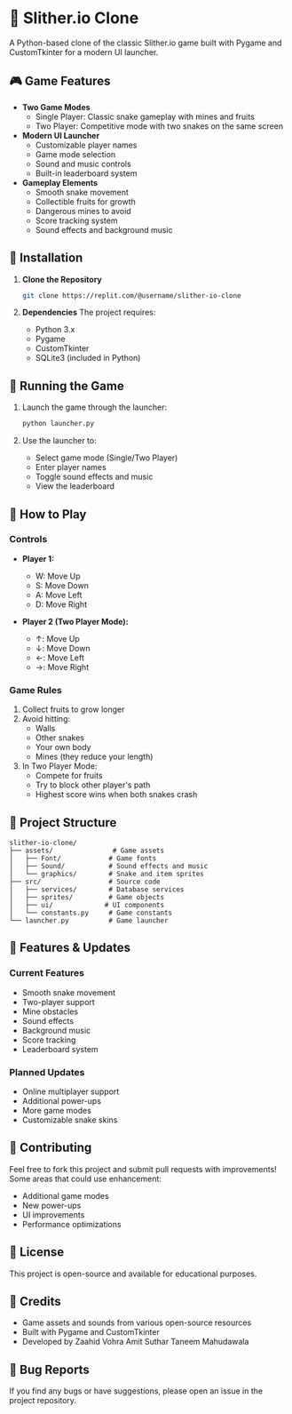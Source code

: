 
# 🐍 Slither.io Clone

A Python-based clone of the classic Slither.io game built with Pygame and CustomTkinter for a modern UI launcher.

## 🎮 Game Features

- **Two Game Modes**
  - Single Player: Classic snake gameplay with mines and fruits
  - Two Player: Competitive mode with two snakes on the same screen
- **Modern UI Launcher**
  - Customizable player names
  - Game mode selection
  - Sound and music controls
  - Built-in leaderboard system
- **Gameplay Elements**
  - Smooth snake movement
  - Collectible fruits for growth
  - Dangerous mines to avoid
  - Score tracking system
  - Sound effects and background music

## 🔧 Installation

1. **Clone the Repository**
   ```bash
   git clone https://replit.com/@username/slither-io-clone
   ```

2. **Dependencies**
   The project requires:
   - Python 3.x
   - Pygame
   - CustomTkinter
   - SQLite3 (included in Python)

## 🚀 Running the Game

1. Launch the game through the launcher:
   ```bash
   python launcher.py
   ```

2. Use the launcher to:
   - Select game mode (Single/Two Player)
   - Enter player names
   - Toggle sound effects and music
   - View the leaderboard

## 🎯 How to Play

### Controls
- **Player 1:**
  - W: Move Up
  - S: Move Down
  - A: Move Left
  - D: Move Right

- **Player 2 (Two Player Mode):**
  - ↑: Move Up
  - ↓: Move Down
  - ←: Move Left
  - →: Move Right

### Game Rules
1. Collect fruits to grow longer
2. Avoid hitting:
   - Walls
   - Other snakes
   - Your own body
   - Mines (they reduce your length)
3. In Two Player Mode:
   - Compete for fruits
   - Try to block other player's path
   - Highest score wins when both snakes crash

## 📁 Project Structure

```
slither-io-clone/
├── assets/               # Game assets
│   ├── Font/            # Game fonts
│   ├── Sound/           # Sound effects and music
│   └── graphics/        # Snake and item sprites
├── src/                 # Source code
│   ├── services/        # Database services
│   ├── sprites/         # Game objects
│   ├── ui/             # UI components
│   └── constants.py     # Game constants
└── launcher.py          # Game launcher
```

## 🔄 Features & Updates

### Current Features
- Smooth snake movement
- Two-player support
- Mine obstacles
- Sound effects
- Background music
- Score tracking
- Leaderboard system

### Planned Updates
- Online multiplayer support
- Additional power-ups
- More game modes
- Customizable snake skins

## 🤝 Contributing

Feel free to fork this project and submit pull requests with improvements! Some areas that could use enhancement:
- Additional game modes
- New power-ups
- UI improvements
- Performance optimizations

## 📜 License

This project is open-source and available for educational purposes.

## 🙏 Credits

- Game assets and sounds from various open-source resources
- Built with Pygame and CustomTkinter
- Developed by
  Zaahid Vohra
  Amit Suthar
  Taneem Mahudawala

## 🐛 Bug Reports

If you find any bugs or have suggestions, please open an issue in the project repository.
